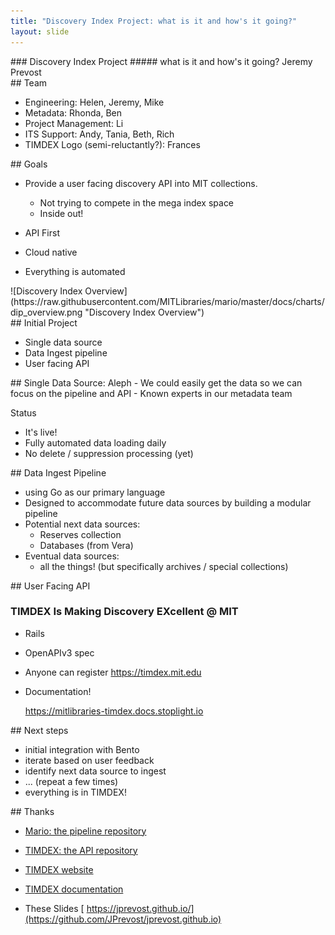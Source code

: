```yaml
---
title: "Discovery Index Project: what is it and how's it going?"
layout: slide
---
```

<section data-markdown data-background-image='https://timdex.mit.edu/assets/tim-timdex-44844f1924c77631fc0496a088bc14eec504e3fc5cf165bc9b83d2cec8dc99c5.svg' data-background-opacity='0.05'>
  ### Discovery Index Project
  ##### what is it and how's it going?
  Jeremy Prevost
</section>

<section data-markdown data-background-image='https://timdex.mit.edu/assets/tim-timdex-44844f1924c77631fc0496a088bc14eec504e3fc5cf165bc9b83d2cec8dc99c5.svg' data-background-opacity='0.05'>
## Team

- Engineering: Helen, Jeremy, Mike
- Metadata: Rhonda, Ben
- Project Management: Li
- ITS Support: Andy, Tania, Beth, Rich
- TIMDEX Logo (semi-reluctantly?): Frances

</section>

<section data-markdown data-background-image='https://timdex.mit.edu/assets/tim-timdex-44844f1924c77631fc0496a088bc14eec504e3fc5cf165bc9b83d2cec8dc99c5.svg' data-background-opacity='0.05'>
## Goals

- Provide a user facing discovery API into MIT collections.
  - Not trying to compete in the mega index space
  - Inside out!

- API First

- Cloud native

- Everything is automated

</section>

<section data-markdown data-background-image='https://timdex.mit.edu/assets/tim-timdex-44844f1924c77631fc0496a088bc14eec504e3fc5cf165bc9b83d2cec8dc99c5.svg' data-background-opacity='0.05'>
![Discovery Index Overview](https://raw.githubusercontent.com/MITLibraries/mario/master/docs/charts/dip_overview.png "Discovery Index Overview")

</section>

<section data-markdown data-background-image='https://timdex.mit.edu/assets/tim-timdex-44844f1924c77631fc0496a088bc14eec504e3fc5cf165bc9b83d2cec8dc99c5.svg' data-background-opacity='0.05'>
## Initial Project

- Single data source
- Data Ingest pipeline
- User facing API
</section>

<section data-markdown data-background-image='https://timdex.mit.edu/assets/tim-timdex-44844f1924c77631fc0496a088bc14eec504e3fc5cf165bc9b83d2cec8dc99c5.svg' data-background-opacity='0.05'>
## Single Data Source: Aleph
- We could easily get the data so we can focus on the pipeline and API
- Known experts in our metadata team

Status
- It's live!
- Fully automated data loading daily
- No delete / suppression processing (yet)
</section>

<section data-markdown data-background-image='https://timdex.mit.edu/assets/tim-timdex-44844f1924c77631fc0496a088bc14eec504e3fc5cf165bc9b83d2cec8dc99c5.svg' data-background-opacity='0.05'>
## Data Ingest Pipeline

- using Go as our primary language
- Designed to accommodate future data sources by building a modular pipeline
- Potential next data sources:
  - Reserves collection
  - Databases (from Vera)
- Eventual data sources:
  - all the things! (but specifically archives / special collections)

</section>

<section data-markdown data-background-image='https://timdex.mit.edu/assets/tim-timdex-44844f1924c77631fc0496a088bc14eec504e3fc5cf165bc9b83d2cec8dc99c5.svg' data-background-opacity='0.05'>
## User Facing API

### TIMDEX Is Making Discovery EXcellent @ MIT
- Rails
- OpenAPIv3 spec
- Anyone can register
  https://timdex.mit.edu
- Documentation!

  https://mitlibraries-timdex.docs.stoplight.io

</section>

<section data-markdown data-background-image='https://timdex.mit.edu/assets/tim-timdex-44844f1924c77631fc0496a088bc14eec504e3fc5cf165bc9b83d2cec8dc99c5.svg' data-background-opacity='0.05'>
## Next steps

- initial integration with Bento
- iterate based on user feedback
- identify next data source to ingest
- ... (repeat a few times)
- everything is in TIMDEX!

</section>

<section data-markdown data-background-image='https://timdex.mit.edu/assets/tim-timdex-44844f1924c77631fc0496a088bc14eec504e3fc5cf165bc9b83d2cec8dc99c5.svg' data-background-opacity='0.05'>
## Thanks

- [Mario: the pipeline repository](https://github.com/MITLibraries/mario)
- [TIMDEX: the API repository](https://github.com/MITLibraries/timdex)

- [TIMDEX website](https://timdex.mit.edu)
- [TIMDEX documentation](https://mitlibraries-timdex.docs.stoplight.io)

- These Slides [ https://jprevost.github.io/](https://github.com/JPrevost/jprevost.github.io)
</section>
